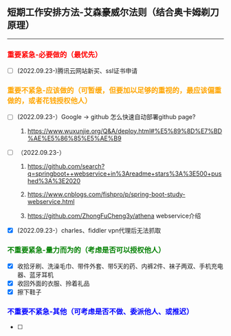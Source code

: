 ## 短期工作安排方法-艾森豪威尔法则（结合奥卡姆剃刀原理）
---
### <span style="color:red">重要紧急-必要做的（最优先）</span>

- [ ] (2022.09.23-)腾讯云网站新买、ssl证书申请
### <span style="color:orange">重要不紧急-应该做的（可暂缓，但要加以足够的重视的，最应该偏重做的，或者花钱授权他人）</span>

- [ ] (2022.09.23-）Google -> github 怎么快速自动部署github page?
  1. https://www.wuxunjie.org/Q&A/deploy.html#%E5%89%8D%E7%BD%AE%E5%86%85%E5%AE%B9
- [ ] （2022.09.23-）

  1. https://github.com/search?q=springboot++webservice+in%3Areadme+stars%3A%3E500+pushed%3A%3E2020

  2. https://www.cnblogs.com/fishpro/p/spring-boot-study-webservice.html

  3. https://github.com/ZhongFuCheng3y/athena webservice介绍
- [x] (2022.09.23-）charles、fiddler vpn代理后无法抓取

### <span style="color:green">不重要紧急-量力而为的（考虑是否可以授权他人）</span>

- [x] 收拾牙刷、洗澡毛巾、带件外套、带5天的药、内裤2件、袜子两双、手机充电器、蓝牙耳机
- [x] 收回外面的衣服、拎着礼品
- [x] 擦下鞋子

### <span style="color:blue">不重要不紧急-其他（可考虑是否不做、委派他人、或推迟）</span>

- [ ] 
